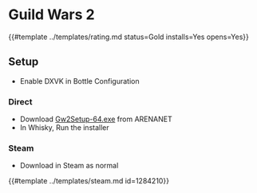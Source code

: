 # Guild Wars 2
<!-- script:Aliases [] -->

{{#template ../templates/rating.md status=Gold installs=Yes opens=Yes}}

## Setup 
- Enable DXVK in Bottle Configuration

### Direct
- Download [Gw2Setup-64.exe](https://account.arena.net/content/download/gw2/win/64) from ARENANET
- In Whisky, Run the installer

### Steam
- Download in Steam as normal


{{#template ../templates/steam.md id=1284210}}
